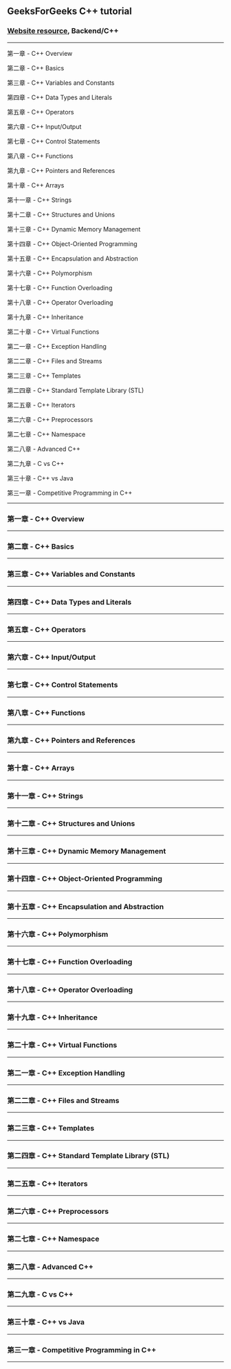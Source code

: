 ## GeeksForGeeks C++ tutorial

### [Website resource](https://www.geeksforgeeks.org/c-plus-plus/), Backend/C++

---

第一章 - C++ Overview

第二章 - C++ Basics

第三章 - C++ Variables and Constants

第四章 - C++ Data Types and Literals

第五章 - C++ Operators

第六章 - C++ Input/Output

第七章 - C++ Control Statements

第八章 - C++ Functions

第九章 - C++ Pointers and References

第十章 - C++ Arrays

第十一章 - C++ Strings

第十二章 - C++ Structures and Unions

第十三章 - C++ Dynamic Memory Management

第十四章 - C++ Object-Oriented Programming

第十五章 - C++ Encapsulation and Abstraction

第十六章 - C++ Polymorphism

第十七章 - C++ Function Overloading

第十八章 - C++ Operator Overloading

第十九章 - C++ Inheritance

第二十章 - C++ Virtual Functions

第二一章 - C++ Exception Handling

第二二章 - C++ Files and Streams

第二三章 - C++ Templates

第二四章 - C++ Standard Template Library (STL)

第二五章 - C++ Iterators

第二六章 - C++ Preprocessors

第二七章 - C++ Namespace

第二八章 - Advanced C++

第二九章 - C vs C++

第三十章 - C++ vs Java

第三一章 - Competitive Programming in C++

---

### 第一章 - C++ Overview

---

### 第二章 - C++ Basics

---

### 第三章 - C++ Variables and Constants

---

### 第四章 - C++ Data Types and Literals

---

### 第五章 - C++ Operators

---

### 第六章 - C++ Input/Output

---

### 第七章 - C++ Control Statements

---

### 第八章 - C++ Functions

---

### 第九章 - C++ Pointers and References

---

### 第十章 - C++ Arrays

---

### 第十一章 - C++ Strings

---

### 第十二章 - C++ Structures and Unions

---

### 第十三章 - C++ Dynamic Memory Management

---

### 第十四章 - C++ Object-Oriented Programming

---

### 第十五章 - C++ Encapsulation and Abstraction

---

### 第十六章 - C++ Polymorphism

---

### 第十七章 - C++ Function Overloading

---

### 第十八章 - C++ Operator Overloading

---

### 第十九章 - C++ Inheritance

---

### 第二十章 - C++ Virtual Functions

---

### 第二一章 - C++ Exception Handling

---

### 第二二章 - C++ Files and Streams

---

### 第二三章 - C++ Templates

---

### 第二四章 - C++ Standard Template Library (STL)

---

### 第二五章 - C++ Iterators

---

### 第二六章 - C++ Preprocessors

---

### 第二七章 - C++ Namespace

---

### 第二八章 - Advanced C++

---

### 第二九章 - C vs C++

---

### 第三十章 - C++ vs Java

---

### 第三一章 - Competitive Programming in C++

---
